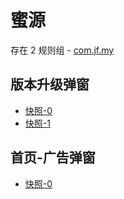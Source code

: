 # 蜜源

存在 2 规则组 - [com.jf.my](/src/apps/com.jf.my.ts)

## 版本升级弹窗

- [快照-0](https://i.gkd.li/import/import/12838034)
- [快照-1](https://i.gkd.li/import/import/12840591)

## 首页-广告弹窗

- [快照-0](https://i.gkd.li/import/import/12840619)
